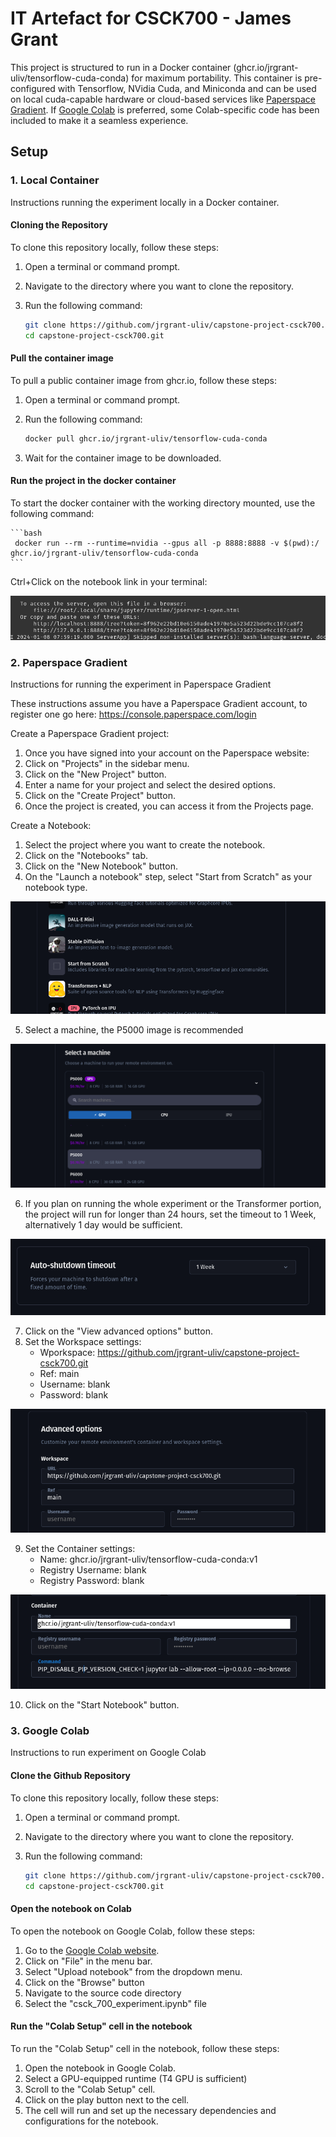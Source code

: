 # IT Artefact for CSCK700 - James Grant

This project is structured to run in a Docker container (ghcr.io/jrgrant-uliv/tensorflow-cuda-conda) for maximum portability. This container is pre-configured with Tensorflow, NVidia Cuda, and Miniconda and can be used on local cuda-capable hardware or cloud-based services like [Paperspace Gradient](https://www.paperspace.com/). If [Google Colab](https://colab.research.google.com/) is preferred, some Colab-specific code has been included to make it a seamless experience. 

## Setup

### 1. Local Container

Instructions running the experiment locally in a Docker container.

#### Cloning the Repository

To clone this repository locally, follow these steps:

1. Open a terminal or command prompt.
2. Navigate to the directory where you want to clone the repository.
3. Run the following command:

   ```bash
   git clone https://github.com/jrgrant-uliv/capstone-project-csck700.git
   cd capstone-project-csck700.git
   ```

#### Pull the container image

To pull a public container image from ghcr.io, follow these steps:

1. Open a terminal or command prompt.
2. Run the following command:

   ```bash
   docker pull ghcr.io/jrgrant-uliv/tensorflow-cuda-conda
   ```

3. Wait for the container image to be downloaded.

#### Run the project in the docker container

To start the docker container with the working directory mounted, use the following command:

    ```bash
     docker run --rm --runtime=nvidia --gpus all -p 8888:8888 -v $(pwd):/ ghcr.io/jrgrant-uliv/tensorflow-cuda-conda
    ```

Ctrl+Click on the notebook link in your terminal:

![Alt text](resources/control_click_terminal.png)

### 2. Paperspace Gradient

Instructions for running the experiment in Paperspace Gradient

These instructions assume you have a Paperspace Gradient account, to register one go here: https://console.paperspace.com/login

Create a Paperspace Gradient project:

1. Once you have signed into your account on the Paperspace website:
2. Click on "Projects" in the sidebar menu.
3. Click on the "New Project" button.
4. Enter a name for your project and select the desired options.
5. Click on the "Create Project" button.
6. Once the project is created, you can access it from the Projects page.

Create a Notebook:

1. Select the project where you want to create the notebook.
2. Click on the "Notebooks" tab.
3. Click on the "New Notebook" button.
4. On the "Launch a notebook" step, select "Start from Scratch" as your notebook type.

![Alt text](resources/start-from-scratch.png)

5. Select a machine, the P5000 image is recommended

![Alt text](resources/select-a-machine.png)

6. If you plan on running the whole experiment or the Transformer portion, the project will run for longer than 24 hours, set the timeout to 1 Week, alternatively 1 day would be sufficient.

![Alt text](resources/set-timeout.png)

7. Click on the "View advanced options" button.
8. Set the Workspace settings:
   - Wporkspace: https://github.com/jrgrant-uliv/capstone-project-csck700.git
   - Ref: main
   - Username: blank
   - Password: blank

![Alt text](resources/workspace-settings.png)

9. Set the Container settings:
   - Name: ghcr.io/jrgrant-uliv/tensorflow-cuda-conda:v1
   - Registry Username: blank
   - Registry Password: blank

![Alt text](resources/container-settings.png)

10. Click on the "Start Notebook" button.

### 3. Google Colab

Instructions to run experiment on Google Colab

#### Clone the Github Repository

To clone this repository locally, follow these steps:

1. Open a terminal or command prompt.
2. Navigate to the directory where you want to clone the repository.
3. Run the following command:

   ```bash
   git clone https://github.com/jrgrant-uliv/capstone-project-csck700.git
   cd capstone-project-csck700.git
   ```

#### Open the notebook on Colab

To open the notebook on Google Colab, follow these steps:

1. Go to the [Google Colab website](https://colab.research.google.com/).
2. Click on "File" in the menu bar.
3. Select "Upload notebook" from the dropdown menu.
4. Click on the "Browse" button
5. Navigate to the source code directory
6. Select the "csck_700_experiment.ipynb" file

#### Run the "Colab Setup" cell in the notebook

To run the "Colab Setup" cell in the notebook, follow these steps:

1. Open the notebook in Google Colab.
2. Select a GPU-equipped runtime (T4 GPU is sufficient)
3. Scroll to the "Colab Setup" cell.
4. Click on the play button next to the cell.
5. The cell will run and set up the necessary dependencies and configurations for the notebook.
